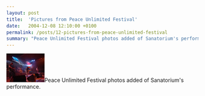```yaml
---
layout: post
title:  'Pictures from Peace Unlimited Festival'
date:   2004-12-08 12:10:00 +0100
permalink: /posts/12-pictures-from-peace-unlimited-festival
summary: "Peace Unlimited Festival photos added of Sanatorium's performance."
---
```


<p><img alt="Peace Unlimited Festival" title="Peace Unlimited Festival" src="/uploads/attachment/puf2004.jpg" />Peace Unlimited Festival photos added of Sanatorium's performance.</p>
